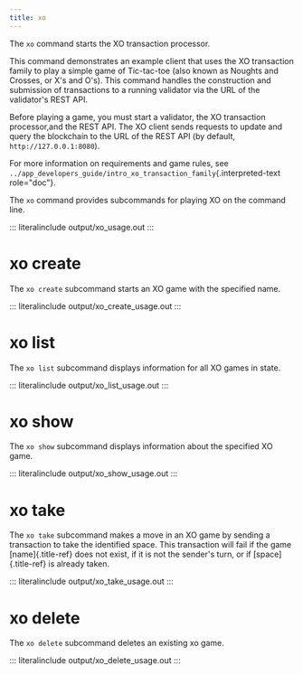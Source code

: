 ```yaml
---
title: xo
---
```


The `xo` command starts the XO transaction processor.

This command demonstrates an example client that uses the XO transaction
family to play a simple game of Tic-tac-toe (also known as Noughts and
Crosses, or X\'s and O\'s). This command handles the construction and
submission of transactions to a running validator via the URL of the
validator\'s REST API.

Before playing a game, you must start a validator, the XO transaction
processor,and the REST API. The XO client sends requests to update and
query the blockchain to the URL of the REST API (by default,
`http://127.0.0.1:8080`).

For more information on requirements and game rules, see
`../app_developers_guide/intro_xo_transaction_family`{.interpreted-text
role="doc"}.

The `xo` command provides subcommands for playing XO on the command
line.

::: literalinclude
output/xo_usage.out
:::

# xo create

The `xo create` subcommand starts an XO game with the specified name.

::: literalinclude
output/xo_create_usage.out
:::

# xo list

The `xo list` subcommand displays information for all XO games in state.

::: literalinclude
output/xo_list_usage.out
:::

# xo show

The `xo show` subcommand displays information about the specified XO
game.

::: literalinclude
output/xo_show_usage.out
:::

# xo take

The `xo take` subcommand makes a move in an XO game by sending a
transaction to take the identified space. This transaction will fail if
the game [name]{.title-ref} does not exist, if it is not the sender's
turn, or if [space]{.title-ref} is already taken.

::: literalinclude
output/xo_take_usage.out
:::

# xo delete

The `xo delete` subcommand deletes an existing xo game.

::: literalinclude
output/xo_delete_usage.out
:::
